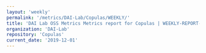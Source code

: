 ```yaml
---
layout: 'weekly'
permalink: '/metrics/DAI-Lab/Copulas/WEEKLY/'
title: 'DAI Lab OSS Metrics Metrics report for Copulas | WEEKLY-REPORT-2019-12-01'
organization: 'DAI-Lab'
repository: 'Copulas'
current_date: '2019-12-01'
---
```

